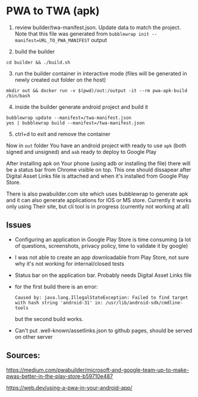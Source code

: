 # PWA to TWA (apk)

1. review builder/twa-manifest.json. Update data to match the project. Note that this file was generated from ```bubblewrap init --manifest=URL_TO_PWA_MANIFEST``` output


2. build the builder

``` 
cd builder && ./build.sh 
```

3. run the builder container in interactive mode (files will be generated in newly created out folder on the host)

``` 
mkdir out && docker run -v $(pwd)/out:/output -it --rm pwa-apk-build /bin/bash 
```

4. inside the builder generate android project and build it

``` 
bubblewrap update --manifest=/twa-manifest.json
yes | bubblewrap build --manifest=/twa-manifest.json
```

5. ctrl+d to exit and remove the container

Now in ```out``` folder You have an android project with ready to use ```apk``` (both signed and unsigned) and ```aab``` ready to deploy to Google Play

After installing apk on Your phone (using adb or installing the file) there will be a status bar from Chrome visible on top. This one should dissapear after Digital Asset Links file is attached and when it's installed from Google Play Store.

There is also pwabuilder.com site which uses bubblewrap to generate apk and it can also generate applications for IOS or MS store. Currently it works only using Their site, but cli tool is in progress (currently not working at all)


## Issues

- Configuring an application in Google Play Store is time consuming (a lot of questions, screenshots, privacy policy, time to validate it by google)
- I was not able to create an app downloadable from Play Store, not sure why it's not working for internal/closed tests
- Status bar on the application bar. Probably needs Digital Asset Links file
- for the first build there is an error:
    
      Caused by: java.lang.IllegalStateException: Failed to find target with hash string 'android-31' in: /usr/lib/android-sdk/cmdline-tools
    but the second build works.
- Can't put .well-known/assetlinks.json to github pages, should be served on other server

## Sources:

https://medium.com/pwabuilder/microsoft-and-google-team-up-to-make-pwas-better-in-the-play-store-b59710e487

https://web.dev/using-a-pwa-in-your-android-app/


